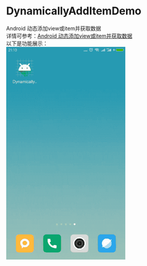 # DynamicallyAddItemDemo
Android 动态添加view或item并获取数据  
详情可参考：<a href="https://blog.csdn.net/tianyaluqingchen/article/details/82668772">Android 动态添加view或item并获取数据</a>  
以下是功能展示：  
![image](https://github.com/tianyalu/DynamicallyAddItemDemo/blob/master/screenshot/show.gif)  

